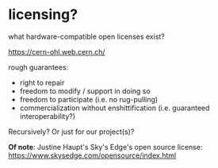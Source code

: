 # licensing?

what hardware-compatible open licenses exist?

https://cern-ohl.web.cern.ch/

rough guarantees:
- right to repair
- freedom to modify / support in doing so 
- freedom to participate (i.e. no rug-pulling)
- commercialization without enshittification (i.e. guaranteed interoperability?)

Recursively? Or just for our project(s)?

**Of note**: Justine Haupt's Sky's Edge's open source license: https://www.skysedge.com/opensource/index.html
